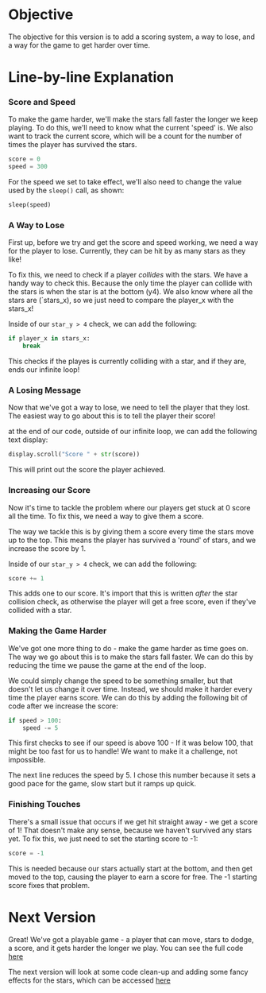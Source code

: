 # Objective
The objective for this version is to add a scoring system, a way to lose, and a way for the game to get harder over time.

# Line-by-line Explanation

### Score and Speed

To make the game harder, we'll make the stars fall faster the longer we keep playing. To do this, we'll need to know what the current 'speed' is. We also want to track the current score, which will be a count for the number of times the player has survived the stars.

```py
score = 0
speed = 300
```

For the speed we set to take effect, we'll also need to change the value used by the `sleep()` call, as shown:

```py
sleep(speed)
```

### A Way to Lose

First up, before we try and get the score and speed working, we need a way for the player to lose. Currently, they can be hit by as many stars as they like!

To fix this, we need to check if a player *collides* with the stars. We have a handy way to check this. Because the only time the player can collide with the stars is when the star is at the bottom (y4). We also know where all the stars are (`stars_x), so we just need to compare the player_x with the stars_x!

Inside of our `star_y > 4` check, we can add the following:

```py
if player_x in stars_x:
    break
```

This checks if the playes is currently colliding with a star, and if they are, ends our infinite loop!

### A Losing Message

Now that we've got a way to lose, we need to tell the player that they lost. The easiest way to go about this is to tell the player their score!

at the end of our code, outside of our infinite loop, we can add the following text display:

```py
display.scroll("Score " + str(score))
```

This will print out the score the player achieved.

### Increasing our Score

Now it's time to tackle the problem where our players get stuck at 0 score all the time. To fix this, we need a way to give them a score.

The way we tackle this is by giving them a score every time the stars move up to the top. This means the player has survived a 'round' of stars, and we increase the score by 1.

Inside of our `star_y > 4` check, we can add the following:

```py
score += 1
```

This adds one to our score. It's import that this is written *after* the star collision check, as otherwise the player will get a free score, even if they've collided with a star.

### Making the Game Harder

We've got one more thing to do - make the game harder as time goes on. The way we go about this is to make the stars fall faster. We can do this by reducing the time we pause the game at the end of the loop.

We could simply change the speed to be something smaller, but that doesn't let us change it over time. Instead, we should make it harder every time the player earns score. We can do this by adding the following bit of code after we increase the score:

```py
if speed > 100:
    speed -= 5
```

This first checks to see if our speed is above 100 - If it was below 100, that might be too fast for us to handle! We want to make it a challenge, not impossible.

The next line reduces the speed by 5. I chose this number because it sets a good pace for the game, slow start but it ramps up quick.

### Finishing Touches

There's a small issue that occurs if we get hit straight away - we get a score of 1! That doesn't make any sense, because we haven't survived any stars yet. To fix this, we just need to set the starting score to -1:

```py
score = -1
```

This is needed because our stars actually start at the bottom, and then get moved to the top, causing the player to earn a score for free. The -1 starting score fixes that problem.

# Next Version

Great! We've got a playable game - a player that can move, stars to dodge, a score, and it gets harder the longer we play. You can see the full code [here](./v3.py)

The next version will look at some code clean-up and adding some fancy effects for the stars, which can be accessed [here](../v4/README.md)

